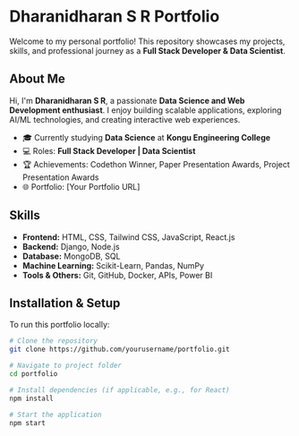 # Dharanidharan S R Portfolio

Welcome to my personal portfolio! This repository showcases my projects, skills, and professional journey as a **Full Stack Developer & Data Scientist**.

## About Me

Hi, I'm **Dharanidharan S R**, a passionate **Data Science and Web Development enthusiast**. I enjoy building scalable applications, exploring AI/ML technologies, and creating interactive web experiences.

- 🎓 Currently studying **Data Science** at **Kongu Engineering College**
- 💻 Roles: **Full Stack Developer | Data Scientist**
- 🏆 Achievements: Codethon Winner, Paper Presentation Awards, Project Presentation Awards
- 🌐 Portfolio: [Your Portfolio URL]

## Skills

- **Frontend:** HTML, CSS, Tailwind CSS, JavaScript, React.js
- **Backend:** Django, Node.js
- **Database:** MongoDB, SQL
- **Machine Learning:** Scikit-Learn, Pandas, NumPy
- **Tools & Others:** Git, GitHub, Docker, APIs, Power BI

## Installation & Setup

To run this portfolio locally:

```bash
# Clone the repository
git clone https://github.com/yourusername/portfolio.git

# Navigate to project folder
cd portfolio

# Install dependencies (if applicable, e.g., for React)
npm install

# Start the application
npm start
